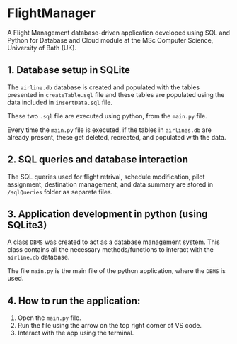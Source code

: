# FlightManager
A Flight Management database-driven application developed using SQL and Python for Database and Cloud module at the MSc Computer Science, University of Bath (UK).

## 1. Database setup in SQLite
The ```airline.db``` database is created and populated with the tables presented in ```createTable.sql``` file and these tables
are populated using the data included in ```insertData.sql``` file. 

These two ```.sql``` file are executed using python, from the ```main.py``` file.

Every time the ```main.py``` file is executed, if the tables in ```airlines.db``` are already present, these get deleted,
recreated, and populated with the data.

## 2. SQL queries and database interaction
The SQL queries used for flight retrival, schedule modification, pilot assignment, destination management, and data summary
are stored in ```/sqlQueries``` folder as separete files.

## 3. Application development in python (using SQLite3)
A class ```DBMS``` was created to act as a database management system. This class contains all the necessary methods/functions
to interact with the ```airline.db``` database.

The file ```main.py``` is the main file of the python application, where the ```DBMS``` is used.

## 4. How to run the application:
1. Open the ```main.py``` file.
2. Run the file using the arrow on the top right corner of VS code.
3. Interact with the app using the terminal.



